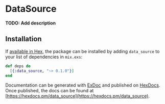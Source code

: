 # DataSource

**TODO: Add description**

## Installation

If [available in Hex](https://hex.pm/docs/publish), the package can be installed
by adding `data_source` to your list of dependencies in `mix.exs`:

```elixir
def deps do
  [{:data_source, "~> 0.1.0"}]
end
```

Documentation can be generated with [ExDoc](https://github.com/elixir-lang/ex_doc)
and published on [HexDocs](https://hexdocs.pm). Once published, the docs can
be found at [https://hexdocs.pm/data_source](https://hexdocs.pm/data_source).

